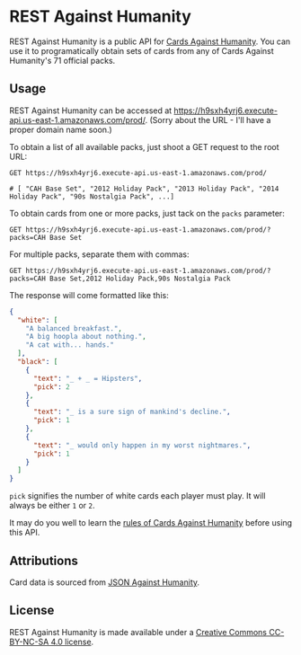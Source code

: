 # REST Against Humanity

REST Against Humanity is a public API for [Cards Against Humanity](https://cardsagainsthumanity.com/).
You can use it to programatically obtain sets of cards from any of Cards Against Humanity's 71 official packs.

## Usage

REST Against Humanity can be accessed at https://h9sxh4yrj6.execute-api.us-east-1.amazonaws.com/prod/. (Sorry about the URL - I'll have a proper domain name soon.)

To obtain a list of all available packs, just shoot a GET request to the root URL:

```http request
GET https://h9sxh4yrj6.execute-api.us-east-1.amazonaws.com/prod/

# [ "CAH Base Set", "2012 Holiday Pack", "2013 Holiday Pack", "2014 Holiday Pack", "90s Nostalgia Pack", ...]
```

To obtain cards from one or more packs, just tack on the `packs` parameter:

```http request
GET https://h9sxh4yrj6.execute-api.us-east-1.amazonaws.com/prod/?packs=CAH Base Set
```

For multiple packs, separate them with commas:

```http request
GET https://h9sxh4yrj6.execute-api.us-east-1.amazonaws.com/prod/?packs=CAH Base Set,2012 Holiday Pack,90s Nostalgia Pack
```

The response will come formatted like this:

```json
{
  "white": [
    "A balanced breakfast.",
    "A big hoopla about nothing.",
    "A cat with... hands."
  ],
  "black": [
    {
      "text": "_ + _ = Hipsters",
      "pick": 2
    },
    {
      "text": "_ is a sure sign of mankind's decline.",
      "pick": 1
    },
    {
      "text": "_ would only happen in my worst nightmares.",
      "pick": 1
    }
  ]
}
```
`pick` signifies the number of white cards each player must play. It will always be either `1` or `2`.

It may do you well to learn the [rules of Cards Against Humanity](https://s3.amazonaws.com/cah/CAH_Rules.pdf) before using this API.

## Attributions

Card data is sourced from [JSON Against Humanity](https://crhallberg.com/cah/).

## License

REST Against Humanity is made available under a [Creative Commons CC-BY-NC-SA 4.0 license](https://creativecommons.org/licenses/by-nc-sa/4.0/).


